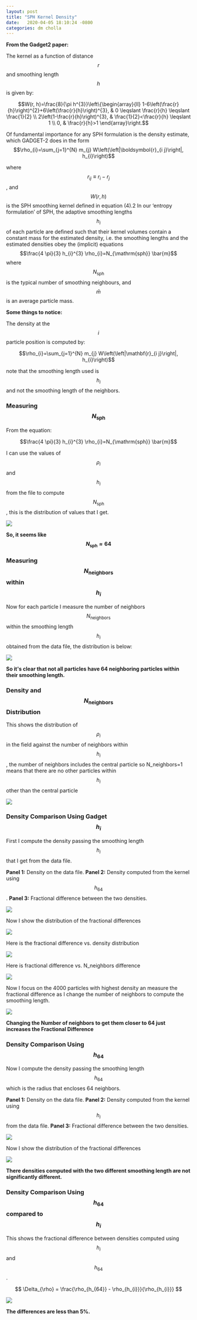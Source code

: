 ```yaml
---
layout: post
title: "SPH Kernel Density"
date:   2020-04-05 18:10:24 -0800
categories: dm cholla
---
```


**From the Gadget2 paper:**

The kernel as a function of distance $$r$$ and smoothing length $$h$$ is given by:

$$W(r, h)=\frac{8}{\pi h^{3}}\left\{\begin{array}{ll}
1-6\left(\frac{r}{h}\right)^{2}+6\left(\frac{r}{h}\right)^{3}, & 0 \leqslant \frac{r}{h} \leqslant \frac{1}{2} \\
2\left(1-\frac{r}{h}\right)^{3}, & \frac{1}{2}<\frac{r}{h} \leqslant 1 \\
0, & \frac{r}{h}>1
\end{array}\right.$$ 


> 
Of fundamental importance for any SPH formulation is the density estimate, which GADGET-2 does in the form
$$\rho_{i}=\sum_{j=1}^{N} m_{j} W\left(\left|\boldsymbol{r}_{i j}\right|, h_{i}\right)$$

>
where $$r_{ij} ≡ r_i − r_j$$ , and $$W(r, h)$$ is the SPH smoothing kernel
defined in equation (4).2 In our ‘entropy formulation’ of SPH, the
adaptive smoothing lengths $$h_i$$ of each particle are defined such
that their kernel volumes contain a constant mass for the estimated
density, i.e. the smoothing lengths and the estimated densities obey
the (implicit) equations
$$\frac{4 \pi}{3} h_{i}^{3} \rho_{i}=N_{\mathrm{sph}} \bar{m}$$
where $$N_{\mathrm{sph}} $$ is the typical number of smoothing neighbours, and $$\bar{m}$$
is an average particle mass.

**Some things to notice:**

The density at the $$i$$ particle position is computed by:

$$\rho_{i}=\sum_{j=1}^{N} m_{j} W\left(\left|\mathbf{r}_{i j}\right|, h_{i}\right)$$

note that the smoothing length used is $$h_i$$ and not the smoothing length of the neighbors.


### Measuring $$N_{\mathrm{sph}}$$


From the equation:

$$\frac{4 \pi}{3} h_{i}^{3} \rho_{i}=N_{\mathrm{sph}} \bar{m}$$

I can use the values of $$\rho_i$$ and $$h_i$$ from the file to compute $$N_{\mathrm{sph}}$$, this is the distribution of values that I get.



<img src="{{ site.url }}assets/images/n_smmoth.png"> 

**So, it seems like $$N_{\mathrm{sph}} \approx 64$$**



### Measuring $$N_{\mathrm{neighbors}}$$  within $$h_i$$

Now for each particle I measure the number of neighbors $$N_{\mathrm{neighbors}}$$ within the smoothing length $$h_i$$ obtained from the data file, the distribution is below:


<img src="{{ site.url }}assets/images/N_neighbours.png"> 

**So it's clear that not all particles have 64 neighboring particles within their smoothing length.**


### Density and $$N_{\mathrm{neighbors}}$$ Distribution

This shows the distribution of $$\rho_i$$ in the field against the number of neighbors within  $$h_i$$ , the number of neighbors includes the central particle so N_neighbors=1 means that  there are no other particles within $$h_i$$ other than the central particle

<img src="{{ site.url }}assets/images/density_2d_neighboours.png"> 

 

### Density Comparison Using Gadget $$h_i$$

First I compute the density passing the smoothing length $$h_i$$ that I get from the data file.

**Panel 1:** Density on the data file.
**Panel 2:** Density computed from the kernel using $$h_{64}$$.
**Panel 3:** Fractional difference between the two densities.

<img src="{{ site.url }}assets/images/density_kernel.png"> 


Now I show the distribution of the fractional differences

<img src="{{ site.url }}assets/images/density_difference_kernel.png"> 

Here is the fractional difference vs. density distribution

<img src="{{ site.url }}assets/images/density_difference_kernel_2d.png"> 


Here is fractional difference vs. N_neighbors difference

<img src="{{ site.url }}assets/images/density_difference_kernel_2d_neighboours.png"> 


Now I focus on the 4000 particles with highest density an measure the fractional difference as I change the number of neighbors to compute the smoothing length.   


<img src="{{ site.url }}assets/images/density_difference_neighbors.png"> 

**Changing the Number of neighbors to get them closer to 64 just increases the Fractional Difference**



### Density Comparison Using $$h_{64}$$

Now I compute the density passing the smoothing length $$h_{64}$$ which is the radius that encloses 64 neighbors.

**Panel 1:** Density on the data file.
**Panel 2:** Density computed from the kernel using $$h_i$$ from the data file.
**Panel 3:** Fractional difference between the two densities.

<img src="{{ site.url }}assets/images/density_kernel_h64.png"> 


Now I show the distribution of the fractional differences

<img src="{{ site.url }}assets/images/density_difference_kernel_h64.png"> 


**There densities computed with the two different smoothing length are not significantly different.**


### Density Comparison Using $$h_{64}$$ compared to $$h_i$$


This shows the fractional difference between densities computed using $$h_i$$ and $$h_{64}$$.

$$ \Delta_{\rho} = \frac{\rho_{h_{64}} - \rho_{h_{i}}}{\rho_{h_{i}}} $$

<img src="{{ site.url }}assets/images/density_difference_kernel_hi_h64.png"> 


**The differences are less than 5%.**
